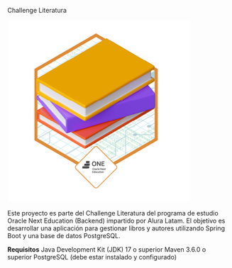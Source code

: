 Challenge Literatura

![Imagen](imagen/badge-literalura.png)

Este proyecto es parte del Challenge Literatura del programa de estudio Oracle Next Education (Backend) impartido por Alura Latam. El objetivo es desarrollar una aplicación para gestionar libros y autores utilizando Spring Boot y una base de datos PostgreSQL.

**Requisitos**
Java Development Kit (JDK) 17 o superior
Maven 3.6.0 o superior
PostgreSQL (debe estar instalado y configurado)

